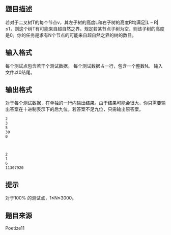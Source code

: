 


## 题目描述
若对于二叉树T的每个节点v，其左子树的高度L和右子树的高度R均满足|L – R|≤1，则这个树T有可能来自超自然之界。规定若某节点子树为空，则该子树的高度是0。你的任务是求有N个节点的可能来自超自然之界的树的数目。
## 输入格式
每个测试点包含若干个测试数据。
每个测试数据占一行，包含一个整数N。
输入文件以0结尾。
## 输出格式
对于每个测试数据，在单独的一行内输出结果。由于结果可能会很大，你只需要输出答案在十进制表示下的后九位。若答案不足九位，只需输出原答案。

```input1
2
3
5
30
0


```
```output1

2
1
6
11307920
```

## 提示
对于100% 的测试点，1≤N≤3000。
## 题目来源
Poetize11


